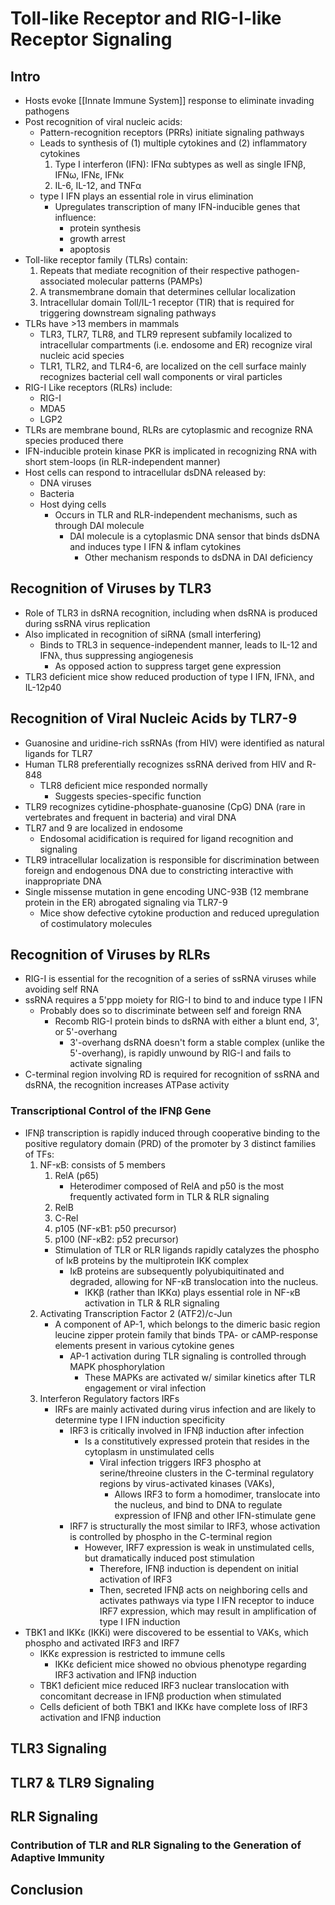 # Toll-like Receptor and RIG-I-like Receptor Signaling

## Intro
- Hosts evoke [[Innate Immune System]] response to eliminate invading pathogens
- Post recognition of viral nucleic acids:
	- Pattern-recognition receptors (PRRs) initiate signaling pathways
	- Leads to synthesis of  (1) multiple cytokines and (2) inflammatory cytokines
		1. Type I interferon (IFN): IFNα subtypes as well as single IFNβ, IFNω, IFNε, IFNκ 
		2. IL-6, IL-12, and TNFα
	- type I IFN plays an essential role in virus elimination
		- Upregulates transcription of many IFN-inducible genes that influence:
			- protein synthesis
			- growth arrest
			- apoptosis
- Toll-like receptor family (TLRs) contain:
	1. Repeats that mediate recognition of their respective pathogen-associated molecular patterns (PAMPs)
	2. A transmembrane domain that determines cellular localization
	3. Intracellular domain Toll/IL-1 receptor (TIR) that is required for triggering downstream signaling pathways
- TLRs have >13 members in mammals
	- TLR3, TLR7, TLR8, and TLR9 represent subfamily localized to intracellular compartments (i.e. endosome and ER) recognize viral nucleic acid species
	- TLR1, TLR2, and TLR4-6, are localized on the cell surface mainly recognizes bacterial cell wall components or viral particles
- RIG-I Like receptors (RLRs) include:
	- RIG-I
	- MDA5
	- LGP2
- TLRs are membrane bound, RLRs are cytoplasmic and recognize RNA species produced there
- IFN-inducible protein kinase PKR is implicated in recognizing RNA with short stem-loops (in RLR-independent manner)
- Host cells can respond to intracellular dsDNA released by:
	- DNA viruses
	- Bacteria
	- Host dying cells
		- Occurs in TLR and RLR-independent mechanisms, such as through DAI molecule
			- DAI molecule is a cytoplasmic DNA sensor that binds dsDNA and induces type I IFN & inflam cytokines
				- Other mechanism responds to dsDNA in DAI deficiency
## Recognition of Viruses by TLR3
- Role of TLR3 in dsRNA recognition, including when dsRNA is produced during ssRNA virus replication
- Also implicated in recognition of siRNA (small interfering)
	- Binds to TRL3 in sequence-independent manner, leads to IL-12 and IFNλ, thus suppressing angiogenesis
		- As opposed action to suppress target gene expression
- TLR3 deficient mice show reduced production of type I IFN, IFNλ, and IL-12p40
## Recognition of Viral Nucleic Acids by TLR7-9
- Guanosine and uridine-rich ssRNAs (from HIV) were identified as natural ligands for TLR7
- Human TLR8 preferentially recognizes ssRNA derived from HIV and R-848
	- TLR8 deficient mice responded normally
		- Suggests species-specific function
- TLR9 recognizes cytidine-phosphate-guanosine (CpG) DNA (rare in vertebrates and frequent in bacteria) and viral DNA
- TLR7 and 9 are localized in endosome
	- Endosomal acidification is required for ligand recognition and signaling
- TLR9 intracellular localization is responsible for discrimination between foreign and endogenous DNA due to constricting interactive with inappropriate DNA
- Single missense mutation in gene encoding UNC-93B (12 membrane protein in the ER) abrogated signaling via TLR7-9
	- Mice show defective cytokine production and reduced upregulation of costimulatory molecules
## Recognition of Viruses by RLRs
- RIG-I is essential for the recognition of a series of ssRNA viruses while avoiding self RNA
- ssRNA requires a 5'ppp moiety for RIG-I to bind to and induce type I IFN
	- Probably does so to discriminate between self and foreign RNA
		- Recomb RIG-I protein binds to dsRNA with either a blunt end, 3', or 5'-overhang
			- 3'-overhang dsRNA doesn't form a stable complex (unlike the 5'-overhang), is rapidly unwound by RIG-I and fails to activate signaling
- C-terminal region involving RD is required for recognition of ssRNA and dsRNA, the recognition increases ATPase activity
### Transcriptional Control of the IFNβ Gene
- IFNβ transcription is rapidly induced through cooperative binding to the positive regulatory domain (PRD) of the promoter by 3 distinct families of TFs:
	1. NF-κB: consists of 5 members
		1. RelA (p65)
			- Heterodimer composed of RelA and p50 is the most frequently activated form in TLR & RLR signaling
		2. RelB
		3. C-Rel
		4. p105 (NF-κB1: p50 precursor)
		5. p100 (NF-κB2: p52 precursor)
		- Stimulation of TLR or RLR ligands rapidly catalyzes the phospho of IκB proteins by the multiprotein IKK complex
			- IκB proteins are subsequently polyubiquitinated and degraded, allowing for NF-κB translocation into the nucleus. 
				- IKKβ (rather than IKKα) plays essential role in NF-κB activation in TLR & RLR signaling
	2. Activating Transcription Factor 2 (ATF2)/c-Jun
		- A component of AP-1, which belongs to the dimeric basic region leucine zipper protein family that binds TPA- or cAMP-response elements present in various cytokine genes
			- AP-1 activation during TLR signaling is controlled through MAPK phosphorylation 
				- These MAPKs are activated w/ similar kinetics after TLR engagement or viral infection
	3. Interferon Regulatory factors IRFs
		- IRFs are mainly activated during virus infection and are likely to determine type I IFN induction specificity
			- IRF3 is critically involved in IFNβ induction after infection
				- Is a constitutively expressed protein that resides in the cytoplasm in unstimulated cells 
					- Viral infection triggers IRF3 phospho at serine/threoine clusters in the C-terminal regulatory regions by virus-activated kinases (VAKs), 
						- Allows IRF3 to form a homodimer, translocate into the nucleus, and bind to DNA to regulate expression of IFNβ and other IFN-stimulate gene 
			- IRF7 is structurally the most similar to IRF3, whose activation is controlled by phospho in the C-terminal region
				- However, IRF7 expression is weak in unstimulated cells, but dramatically induced post stimulation
					- Therefore, IFNβ induction is dependent on initial activation of IRF3
					- Then, secreted IFNβ acts on neighboring cells and activates pathways via type I IFN receptor to induce IRF7 expression, which may result in amplification of type I IFN induction
- TBK1 and IKKε (IKKi) were discovered to be essential to VAKs, which phospho and activated IRF3 and IRF7
	- IKKε expression is restricted to immune cells
		- IKKε deficient mice showed no obvious phenotype regarding IRF3 activation and IFNβ induction
	- TBK1 deficient mice reduced IRF3 nuclear translocation with concomitant decrease in IFNβ production when stimulated
	- Cells deficient of both TBK1 and IKKε have complete loss of IRF3 activation and IFNβ induction
## TLR3 Signaling
## TLR7 & TLR9 Signaling
## RLR Signaling
### Contribution of TLR and RLR Signaling to the Generation of Adaptive Immunity
## Conclusion